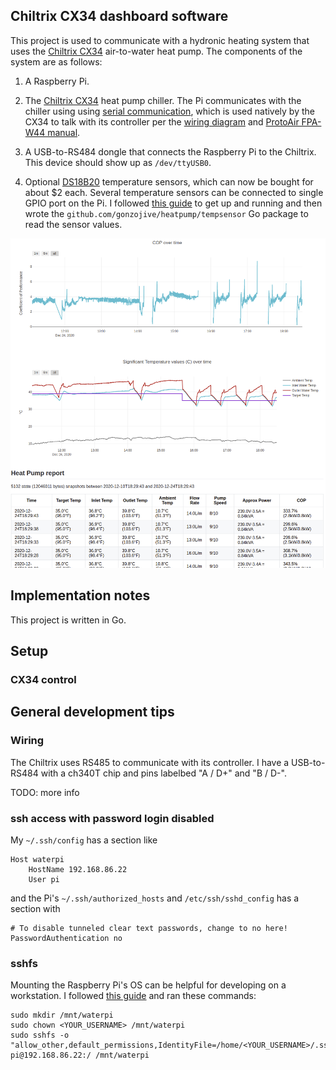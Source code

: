 ## Chiltrix CX34 dashboard software

This project is used to communicate with a hydronic heating system that uses the
[Chiltrix CX34](https://www.chiltrix.com/small-chiller-home.html) air-to-water
heat pump. The components of the system are as follows:

1. A Raspberry Pi.
2. The [Chiltrix CX34](https://www.chiltrix.com/small-chiller-home.html) heat
   pump chiller. The Pi communicates with the chiller using using [serial
   communication](https://en.wikipedia.org/wiki/RS-485), which is used natively
   by the CX34 to talk with its controller per the [wiring
   diagram](https://www.chiltrix.com/documents/CX34-2-wiring-diagram-HIGH-RES.pdf)
   and [ProtoAir FPA-W44
   manual](https://www.chiltrix.com/control-options/Remote-Gateway-BACnet-Guide-rev2.pdf).

3. A USB-to-RS484 dongle that connects the Raspberry Pi to the Chiltrix. This
   device should show up as `/dev/ttyUSB0`.

4. Optional [DS18B20](https://www.adafruit.com/product/381) temperature sensors,
   which can now be bought for about $2 each. Several temperature sensors can be
   connected to single GPIO port on the Pi. I followed [this guide](https://www.circuitbasics.com/raspberry-pi-ds18b20-temperature-sensor-tutorial/#:~:text=The%20DS18B20%20temperature%20sensor%20is,accurate%20and%20take%20measurements%20quickly.) to get up and running and
   then wrote the `github.com/gonzojive/heatpump/tempsensor` Go package to read
   the sensor values.

![screenshot of dashboard as of 2020/12/24](https://raw.githubusercontent.com/gonzojive/heatpump/main/docs/screenshot-2020-12-24.png "screenshot of dashboard as of 2020/12/24")

## Implementation notes

This project is written in Go.

## Setup

### CX34 control

## General development tips

### Wiring

The Chiltrix uses RS485 to communicate with its controller. I have a
USB-to-RS484 with a ch340T chip and pins labelbed "A / D+" and "B / D-".

TODO: more info

### ssh access with password login disabled

My `~/.ssh/config` has a section like

```
Host waterpi
    HostName 192.168.86.22
    User pi
```

and the Pi's `~/.ssh/authorized_hosts` and `/etc/ssh/sshd_config` has a section with

```
# To disable tunneled clear text passwords, change to no here!
PasswordAuthentication no
```

### sshfs

Mounting the Raspberry Pi's OS can be helpful for developing on a workstation. I followed [this guide](https://www.digitalocean.com/community/tutorials/how-to-use-sshfs-to-mount-remote-file-systems-over-ssh) and ran these commands:

``` shell
sudo mkdir /mnt/waterpi
sudo chown <YOUR_USERNAME> /mnt/waterpi
sudo sshfs -o "allow_other,default_permissions,IdentityFile=/home/<YOUR_USERNAME>/.ssh/id_rsa" pi@192.168.86.22:/ /mnt/waterpi
```
